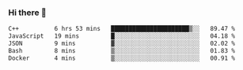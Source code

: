 ### Hi there 👋

<!--START_SECTION:waka-->

```txt
C++          6 hrs 53 mins   ██████████████████████▒░░   89.47 %
JavaScript   19 mins         █░░░░░░░░░░░░░░░░░░░░░░░░   04.18 %
JSON         9 mins          ▓░░░░░░░░░░░░░░░░░░░░░░░░   02.02 %
Bash         8 mins          ▒░░░░░░░░░░░░░░░░░░░░░░░░   01.83 %
Docker       4 mins          ▒░░░░░░░░░░░░░░░░░░░░░░░░   00.91 %
```

<!--END_SECTION:waka-->
<!--
**Boombag0607/Boombag0607** is a ✨ _special_ ✨ repository because its `README.md` (this file) appears on your GitHub profile.

Here are some ideas to get you started:

- 🔭 I’m currently working on ...
- 🌱 I’m currently learning ...
- 👯 I’m looking to collaborate on ...
- 🤔 I’m looking for help with ...
- 💬 Ask me about ...
- 📫 How to reach me: ...
- 😄 Pronouns: ...
- ⚡ Fun fact: ...
-->
